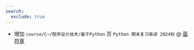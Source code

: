 ```yaml
---
search:
  exclude: true
---
```


- 增加 `course/C~/程序设计技术/基于Python` 页 `Python 期末复习串讲 2024秋` @ [茵符草](../../../../contributor/茵符草.md)